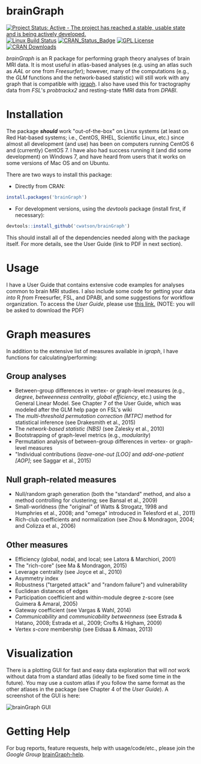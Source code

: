 # brainGraph
[![Project Status: Active - The project has reached a stable, usable state and is being actively developed.](http://www.repostatus.org/badges/latest/active.svg)](http://www.repostatus.org/#active)
[![Linux Build Status](https://travis-ci.org/cwatson/brainGraph.svg)](https://travis-ci.org/cwatson/brainGraph)
[![CRAN_Status_Badge](http://www.r-pkg.org/badges/version-ago/brainGraph)](http://cran.rstudio.com/web/packages/brainGraph/index.html)
[![GPL License](https://img.shields.io/cran/l/brainGraph.svg)](https://opensource.org/licenses/GPL-3.0/)
[![CRAN Downloads](http://cranlogs.r-pkg.org/badges/grand-total/brainGraph)](http://cran.rstudio.com/web/packages/brainGraph/index.html)

*brainGraph* is an R package for performing graph theory analyses of brain MRI
data. It is most useful in atlas-based analyses (e.g. using an atlas such as *AAL*
or one from *Freesurfer*); however, many of the computations (e.g., the *GLM*
functions and the network-based statistic) will still work with any graph that
is compatible with [igraph](https://github.com/igraph/rigraph). I also have used
this for tractography data from *FSL*'s *probtrackx2* and resting-state fMRI data
from *DPABI*.

# Installation
The package ***should*** work "out-of-the-box" on Linux systems (at least on Red
Hat-based systems; i.e., CentOS, RHEL, Scientific Linux, etc.) since almost all
development (and use) has been on computers running CentOS 6 and (currently)
CentOS 7. I have also had success running it (and did some development) on
Windows 7, and have heard from users that it works on some versions of Mac OS
and on Ubuntu.

There are two ways to install this package:

* Directly from CRAN:
``` r
install.packages('brainGraph')
```

* For development versions, using the *devtools* package (install first, if
necessary):
``` r
devtools::install_github('cwatson/brainGraph')
```
This should install all of the dependencies needed along with the package
itself. For more details, see the User Guide (link to PDF in next section).

# Usage
I have a User Guide that contains extensive code examples for analyses common to
brain MRI studies. I also include some code for getting your data *into* R *from*
Freesurfer, FSL, and DPABI, and some suggestions for workflow organization. To
access the *User Guide*, please use
[this link.](https://dl.dropboxusercontent.com/s/wmupawb39bcdho3/brainGraph_UserGuide.pdf)
(NOTE: you will be asked to download the PDF)

# Graph measures
In addition to the extensive list of measures available in *igraph*, I have
functions for calculating/performing:

## Group analyses
* Between-group differences in vertex- or graph-level measures (e.g., *degree*,
    *betweenness centrality*, *global efficiency*, etc.) using the General
    Linear Model. See Chapter 7 of the User Guide, which was modeled after the
    GLM help page on FSL's wiki
* The *multi-threshold permutation correction (MTPC)* method for statistical
    inference (see Drakesmith et al., 2015)
* The *network-based statistic (NBS)* (see Zalesky et al., 2010)
* Bootstrapping of graph-level metrics (e.g., *modularity*)
* Permutation analysis of between-group differences in vertex- or graph-level measures
* "Individual contributions (*leave-one-out [LOO]* and *add-one-patient [AOP]*;
    see Saggar et al., 2015)

## Null graph-related measures
* Null/random graph generation (both the "standard" method, and also a method controlling for clustering; see Bansal et al., 2009)
* Small-worldness (the "original" of Watts & Strogatz, 1998 and Humphries et al., 2008; and "omega" introduced in Telesford et al., 2011)
* Rich-club coefficients and normalization (see Zhou & Mondragon, 2004; and
    Colizza et al., 2006)

## Other measures
* Efficiency (global, nodal, and local; see Latora & Marchiori, 2001)
* The "rich-core" (see Ma & Mondragon, 2015)
* Leverage centrality (see Joyce et al., 2010)
* Asymmetry index
* Robustness ("targeted attack" and "random failure") and vulnerability
* Euclidean distances of edges
* Participation coefficient and within-module degree z-score (see Guimera & Amaral, 2005)
* Gateway coefficient (see Vargas & Wahl, 2014)
* *Communicability* and *communicability betweenness* (see Estrada & Hatano, 2008; Estrada et al., 2009; Crofts & Higham, 2009)
* Vertex *s-core* membership (see Eidsaa & Almaas, 2013)

# Visualization
There is a plotting GUI for fast and easy data exploration that will *not* work
without data from a standard atlas (ideally to be fixed some time in the future).
You may use a custom atlas if you follow the same format as the other atlases in
the package (see Chapter 4 of the *User Guide*). A screenshot of the GUI is here:

![brainGraph GUI](http://imgur.com/a/X0I6t "brainGraph GUI")

# Getting Help
For bug reports, feature requests, help with usage/code/etc., please join the
*Google Group*
[brainGraph-help](https://groups.google.com/forum/?hl=en#!forum/brainGraph-help).
